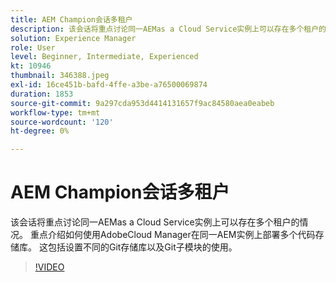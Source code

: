 ```yaml
---
title: AEM Champion会话多租户
description: 该会话将重点讨论同一AEMas a Cloud Service实例上可以存在多个租户的情况。 重点介绍如何使用AdobeCloud Manager在同一AEM实例上部署多个代码存储库。 这包括设置不同的Git存储库以及Git子模块的使用。
solution: Experience Manager
role: User
level: Beginner, Intermediate, Experienced
kt: 10946
thumbnail: 346388.jpeg
exl-id: 16ce451b-bafd-4ffe-a3be-a76500069874
duration: 1853
source-git-commit: 9a297cda953d4414131657f9ac84580aea0eabeb
workflow-type: tm+mt
source-wordcount: '120'
ht-degree: 0%

---
```


# AEM Champion会话多租户

该会话将重点讨论同一AEMas a Cloud Service实例上可以存在多个租户的情况。 重点介绍如何使用AdobeCloud Manager在同一AEM实例上部署多个代码存储库。 这包括设置不同的Git存储库以及Git子模块的使用。

>[!VIDEO](https://video.tv.adobe.com/v/346388/?quality=12&learn=on)
